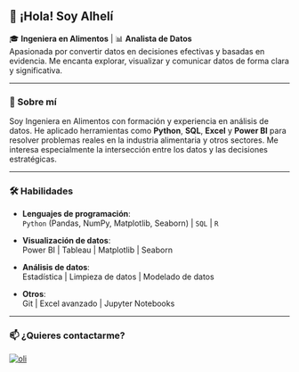 ## 👋 ¡Hola! Soy Alhelí

🎓 **Ingeniera en Alimentos** | 📊 **Analista de Datos**  
Apasionada por convertir datos en decisiones efectivas y basadas en evidencia. Me encanta explorar, visualizar y comunicar datos de forma clara y significativa.

---

### 💼 Sobre mí
Soy Ingeniera en Alimentos con formación y experiencia en análisis de datos. He aplicado herramientas como **Python**, **SQL**, **Excel** y **Power BI** para resolver problemas reales en la industria alimentaria y otros sectores. Me interesa especialmente la intersección entre los datos y las decisiones estratégicas.

---

### 🛠️ Habilidades

- **Lenguajes de programación**:  
  `Python` (Pandas, NumPy, Matplotlib, Seaborn) | `SQL` | `R`

- **Visualización de datos**:  
  Power BI | Tableau | Matplotlib | Seaborn

- **Análisis de datos**:  
  Estadística | Limpieza de datos | Modelado de datos

- **Otros**:  
  Git | Excel avanzado | Jupyter Notebooks

---


### 📫 ¿Quieres contactarme?
[![oli](https://img.shields.io/badge/LinkedIn-blue?logo=linkedin&logoColor=white)](https://www.linkedin.com/in/tu_usuario/)  

